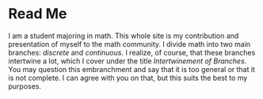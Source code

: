 # Read Me
I am a student majoring in math. This whole site is my contribution and presentation of myself to the math community.
I divide math into two main branches: _discrete_ and _continuous_. I realize, of course, that these branches intertwine a lot, which I cover under the title _Intertwinement of Branches_. You may question this embranchment and say that it is too general or that it is not complete. I can agree with you on that, but this suits the best to my purposes.
